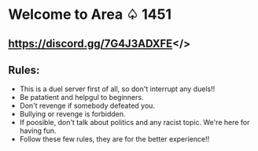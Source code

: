 # Welcome to Area ♤ 1451
## <a id="Area ♤ 1451 DISCORD">https://discord.gg/7G4J3ADXFE</>

## Rules:
* This is a duel server first of all, so don't interrupt any duels!!
* Be patatient and helpgul to beginners.
* Don't revenge if somebody defeated you.
* Bullying or revenge is forbidden.
* If poosible, don't talk about politics and any racist topic. We're here for having fun.
* Follow these few rules, they are for the better experience!!
